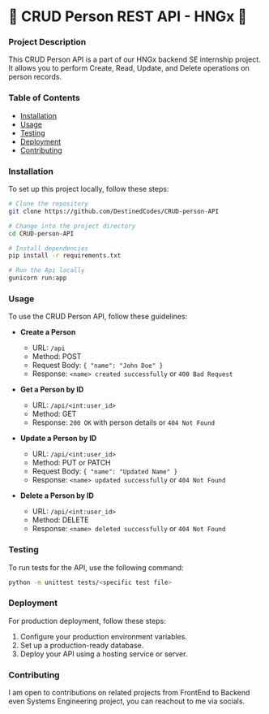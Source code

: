 # 🚀 CRUD Person REST API - HNGx 🚀

### Project Description

This CRUD Person API is a part of our HNGx backend SE internship project. It allows you to perform Create, Read, Update, and Delete operations on person records.

### Table of Contents

- [Installation](#installation)
- [Usage](#usage)
- [Testing](#testing)
- [Deployment](#deployment)
- [Contributing](#contributing)

### Installation

To set up this project locally, follow these steps:

```bash
# Clone the repository
git clone https://github.com/DestinedCodes/CRUD-person-API

# Change into the project directory
cd CRUD-person-API

# Install dependencies
pip install -r requirements.txt

# Run the Api locally
gunicorn run:app
```

### Usage

To use the CRUD Person API, follow these guidelines:

- **Create a Person**
  - URL: `/api`
  - Method: POST
  - Request Body: `{ "name": "John Doe" }`
  - Response: `<name> created successfully` or `400 Bad Request`

- **Get a Person by ID**
  - URL: `/api/<int:user_id>`
  - Method: GET
  - Response: `200 OK` with person details or `404 Not Found`

- **Update a Person by ID**
  - URL: `/api/<int:user_id>`
  - Method: PUT or PATCH
  - Request Body: `{ "name": "Updated Name" }`
  - Response: `<name> updated successfully` or `404 Not Found`

- **Delete a Person by ID**
  - URL: `/api/<int:user_id>`
  - Method: DELETE
  - Response: `<name> deleted successfully` or `404 Not Found`

### Testing

To run tests for the API, use the following command:

```bash
python -m unittest tests/<specific test file>
```

### Deployment

For production deployment, follow these steps:

1. Configure your production environment variables.
2. Set up a production-ready database.
3. Deploy your API using a hosting service or server.

### Contributing

I am open to contributions on related projects from FrontEnd to Backend even Systems Engineering project, you can reachout to me via socials.
